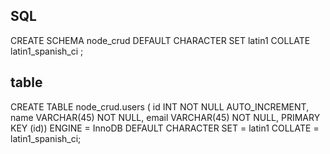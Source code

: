 ## SQL
CREATE SCHEMA node_crud DEFAULT CHARACTER SET latin1 COLLATE latin1_spanish_ci ;

## table
CREATE TABLE node_crud.users ( id INT NOT NULL AUTO_INCREMENT, name VARCHAR(45) NOT NULL, email VARCHAR(45) NOT NULL, PRIMARY KEY (id)) ENGINE = InnoDB DEFAULT CHARACTER SET = latin1 COLLATE = latin1_spanish_ci;